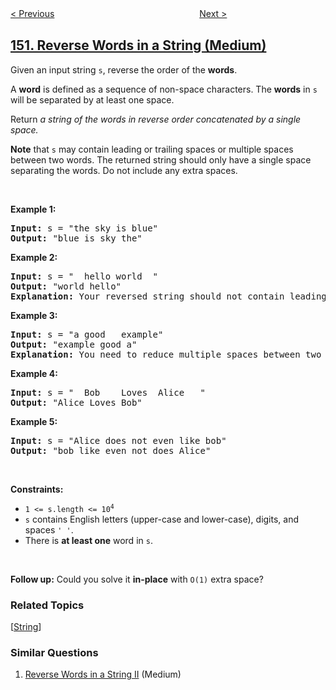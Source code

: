 <!--|This file generated by command(leetcode description); DO NOT EDIT.    |-->
<!--+----------------------------------------------------------------------+-->
<!--|@author    openset <openset.wang@gmail.com>                           |-->
<!--|@link      https://github.com/openset                                 |-->
<!--|@home      https://github.com/openset/leetcode                        |-->
<!--+----------------------------------------------------------------------+-->

[< Previous](../evaluate-reverse-polish-notation "Evaluate Reverse Polish Notation")
　　　　　　　　　　　　　　　　
[Next >](../maximum-product-subarray "Maximum Product Subarray")

## [151. Reverse Words in a String (Medium)](https://leetcode.com/problems/reverse-words-in-a-string "翻转字符串里的单词")

<p>Given an input string <code>s</code>, reverse the order of the <strong>words</strong>.</p>

<p>A <strong>word</strong> is defined as a sequence of non-space characters. The <strong>words</strong> in <code>s</code> will be separated by at least one space.</p>

<p>Return <em>a string of the words in reverse order concatenated by a single space.</em></p>

<p><b>Note</b> that <code>s</code> may contain leading or trailing spaces or multiple spaces between two words. The returned string should only have a single space separating the words. Do not include any extra spaces.</p>

<p>&nbsp;</p>
<p><strong>Example 1:</strong></p>

<pre>
<strong>Input:</strong> s = &quot;the sky is blue&quot;
<strong>Output:</strong> &quot;blue is sky the&quot;
</pre>

<p><strong>Example 2:</strong></p>

<pre>
<strong>Input:</strong> s = &quot;  hello world  &quot;
<strong>Output:</strong> &quot;world hello&quot;
<strong>Explanation:</strong> Your reversed string should not contain leading or trailing spaces.
</pre>

<p><strong>Example 3:</strong></p>

<pre>
<strong>Input:</strong> s = &quot;a good   example&quot;
<strong>Output:</strong> &quot;example good a&quot;
<strong>Explanation:</strong> You need to reduce multiple spaces between two words to a single space in the reversed string.
</pre>

<p><strong>Example 4:</strong></p>

<pre>
<strong>Input:</strong> s = &quot;  Bob    Loves  Alice   &quot;
<strong>Output:</strong> &quot;Alice Loves Bob&quot;
</pre>

<p><strong>Example 5:</strong></p>

<pre>
<strong>Input:</strong> s = &quot;Alice does not even like bob&quot;
<strong>Output:</strong> &quot;bob like even not does Alice&quot;
</pre>

<p>&nbsp;</p>
<p><strong>Constraints:</strong></p>

<ul>
	<li><code>1 &lt;= s.length &lt;= 10<sup>4</sup></code></li>
	<li><code>s</code> contains English letters (upper-case and lower-case), digits, and spaces <code>&#39; &#39;</code>.</li>
	<li>There is <strong>at least one</strong> word in <code>s</code>.</li>
</ul>

<p>&nbsp;</p>
<p><strong>Follow up:</strong> Could you solve it <strong>in-place</strong> with <code>O(1)</code> extra space?</p>

### Related Topics
  [[String](../../tag/string/README.md)]

### Similar Questions
  1. [Reverse Words in a String II](../reverse-words-in-a-string-ii) (Medium)
